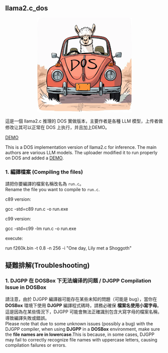 ## llama2.c_dos
<p align="center">
  <img src="assets/llama_dos.webp " width="300" height="300" alt="Cute Llama">
</p>
這是一個 llama2.c 推理的 DOS 實做版本，主要作者是各種 LLM 模型，上传者做修改让其可以正常在 DOS 上执行，并且加上DEMO。

[DEMO](https://yl01inve.github.io/test001/demo/)

This is a DOS implementation version of llama2.c for inference. The main authors are various LLM models. The uploader modified it to run properly on DOS and added a [DEMO](https://yl01inve.github.io/test001/demo/).
### 1. 編譯檔案 (Compiling the files)
請把你要編譯的檔案名稱改名為 `run.c`。  
Rename the file you want to compile to `run.c`.

c89 version:

gcc -std=c89 run.c -o run.exe

c99 version:

gcc -std=c99 -lm run.c -o run.exe

execute:

run f260k.bin -t 0.8 -n 256 -i "One day, Lily met a Shoggoth"


## 疑難排解(Troubleshooting)
### 1. DJGPP 在 DOSBox 下无法编译的问题 / DJGPP Compilation Issue in DOSBox
請注意，由於 DJGPP 編譯器可能存在某些未知的問題（可能是 bug），當你在 **DOSBox** 環境下使用 **DJGPP** 編譯程式碼時，請務必確保 **檔案名使用小寫字母**。  這是因為在某些情況下，DJGPP 可能會無法正確識別包含大寫字母的檔案名稱，導致編譯失敗或錯誤。  
Please note that due to some unknown issues (possibly a bug) with the DJGPP compiler, when using **DJGPP** in a **DOSBox** environment, make sure the **file names are in lowercase**.This is because, in some cases, DJGPP may fail to correctly recognize file names with uppercase letters, causing compilation failures or errors.
